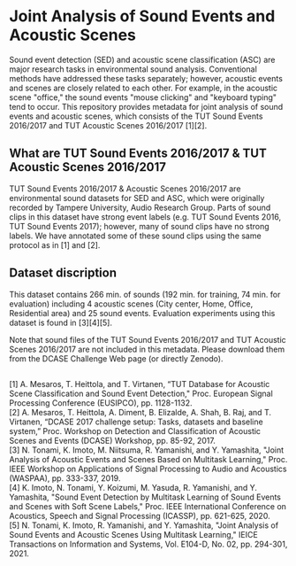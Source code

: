 # Joint Analysis of Sound Events and Acoustic Scenes

Sound event detection (SED) and acoustic scene classification (ASC) are major research tasks in environmental sound analysis. Conventional methods have addressed these tasks separately; however, acoustic events and scenes are closely related to each other. For example, in the acoustic scene "office," the sound events "mouse clicking" and "keyboard typing" tend to occur. This repository provides metadata for joint analysis of sound events and acoustic scenes, which consists of the TUT Sound Events 2016/2017 and TUT Acoustic Scenes 2016/2017 [1][2].

## What are TUT Sound Events 2016/2017 & TUT Acoustic Scenes 2016/2017

TUT Sound Events 2016/2017 & Acoustic Scenes 2016/2017 are environmental sound datasets for SED and ASC, which were originally recorded by Tampere University, Audio Research Group. Parts of sound clips in this dataset have strong event labels (e.g. TUT Sound Events 2016, TUT Sound Events 2017); however, many of sound clips have no strong labels. We have annotated some of these sound clips using the same protocol as in [1] and [2]. 

## Dataset discription

This dataset contains 266 min. of sounds (192 min. for training, 74 min. for evaluation) including 4 acoustic scenes (City center, Home, Office, Residential area) and 25 sound events. Evaluation experiments using this dataset is found in [3][4][5]. 

Note that sound files of the TUT Sound Events 2016/2017 and TUT Acoustic Scenes 2016/2017 are not included in this metadata. Please download them from the DCASE Challenge Web page (or directly Zenodo).

##

[1]  A. Mesaros, T. Heittola, and T. Virtanen, “TUT Database for Acoustic Scene Classification and Sound Event Detection," Proc. European Signal Processing Conference (EUSIPCO), pp. 1128-1132.  
[2]  A. Mesaros, T. Heittola, A. Diment, B. Elizalde, A. Shah, B. Raj, and T. Virtanen, “DCASE 2017 challenge setup: Tasks, datasets and baseline system,” Proc. Workshop on Detection and Classification of Acoustic Scenes and Events (DCASE) Workshop, pp. 85-92, 2017.   
[3] N. Tonami, K. Imoto, M. Niitsuma, R. Yamanishi, and Y. Yamashita, "Joint Analysis of Acoustic Events and Scenes Based on Multitask Learning," Proc. IEEE Workshop on Applications of Signal Processing to Audio and Acoustics (WASPAA), pp. 333-337, 2019.  
[4] K. Imoto, N. Tonami, Y. Koizumi, M. Yasuda, R. Yamanishi, and Y. Yamashita, "Sound Event Detection by Multitask Learning of Sound Events and Scenes with Soft Scene Labels," Proc. IEEE International Conference on Acoustics, Speech and Signal Processing (ICASSP), pp. 621-625, 2020.  
[5] N. Tonami, K. Imoto, R. Yamanishi, and Y. Yamashita, "Joint Analysis of Sound Events and Acoustic Scenes Using Multitask Learning," IEICE Transactions on Information and Systems, Vol. E104-D, No. 02, pp. 294-301, 2021.
